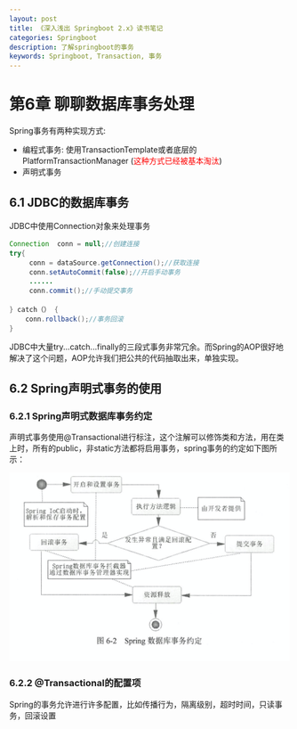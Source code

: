 ```yaml
---
layout: post
title: 《深入浅出 Springboot 2.x》读书笔记
categories: Springboot
description: 了解springboot的事务
keywords: Springboot, Transaction, 事务
---
```


# 第6章 聊聊数据库事务处理

Spring事务有两种实现方式: 

- 编程式事务: 使用TransactionTemplate或者底层的PlatformTransactionManager (<span style="color:red;">这种方式已经被基本淘汰</span>)
- 声明式事务

## 6.1 JDBC的数据库事务
JDBC中使用Connection对象来处理事务

```java
Connection  conn = null;//创建连接
try{
     conn = dataSource.getConnection();//获取连接
     conn.setAutoCommit(false);//开启手动事务
     ......
     conn.commit();//手动提交事务
     
} catch（） {
    conn.rollback();//事务回滚
}
```
JDBC中大量try...catch...finally的三段式事务非常冗余。而Spring的AOP很好地解决了这个问题，AOP允许我们把公共的代码抽取出来，单独实现。

## 6.2 Spring声明式事务的使用
### 6.2.1 Spring声明式数据库事务约定
声明式事务使用@Transactional进行标注，这个注解可以修饰类和方法，用在类上时，所有的public，非static方法都将启用事务，spring事务的约定如下图所示：

![spring事务约定](/images/posts/springboot/chapter6_1.png)

### 6.2.2 @Transactional的配置项
Spring的事务允许进行许多配置，比如传播行为，隔离级别，超时时间，只读事务，回滚设置